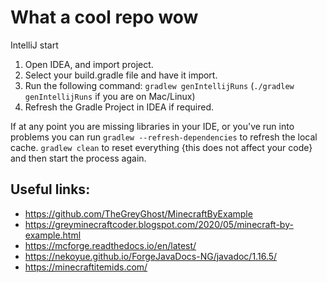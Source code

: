 # What a cool repo wow

IntelliJ start
1. Open IDEA, and import project.
2. Select your build.gradle file and have it import.
3. Run the following command: `gradlew genIntellijRuns` (`./gradlew genIntellijRuns` if you are on Mac/Linux)
4. Refresh the Gradle Project in IDEA if required.

If at any point you are missing libraries in your IDE, or you've run into problems you can 
run `gradlew --refresh-dependencies` to refresh the local cache. `gradlew clean` to reset everything 
{this does not affect your code} and then start the process again.

## Useful links:
- https://github.com/TheGreyGhost/MinecraftByExample
- https://greyminecraftcoder.blogspot.com/2020/05/minecraft-by-example.html
- https://mcforge.readthedocs.io/en/latest/
- https://nekoyue.github.io/ForgeJavaDocs-NG/javadoc/1.16.5/
- https://minecraftitemids.com/
